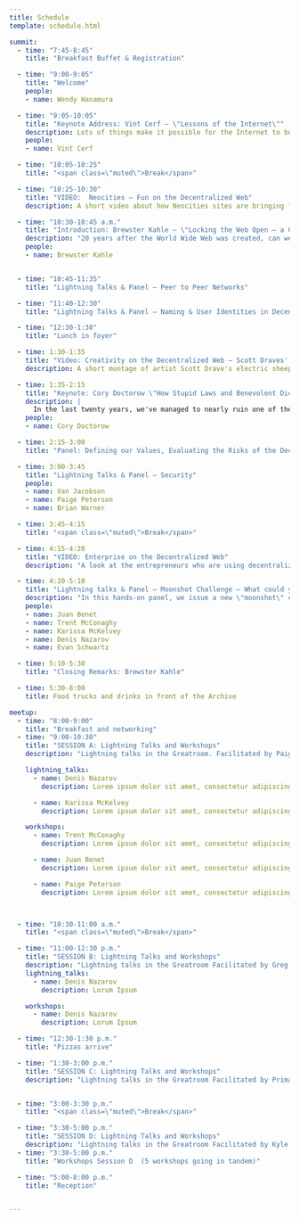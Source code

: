 ```yaml
---
title: Schedule
template: schedule.html

summit:
  - time: "7:45-8:45"
    title: "Breakfast Buffet & Registration"

  - time: "9:00-9:05"
    title: "Welcome"
    people:
    - name: Wendy Hanamura

  - time: "9:05-10:05"
    title: "Keynote Address: Vint Cerf – \"Lessons of the Internet\""
    description: Lots of things make it possible for the Internet to be created and to flourish. I've learned a few things in the ensuing 40+ years and I am happy to share them in the hope that some of these ideas may be relevant to re-thinking the WWW and its preservation over time."
    people:
    - name: Vint Cerf

  - time: "10:05-10:25"
    title: "<span class=\"muted\">Break</span>"

  - time: "10:25-10:30"
    title: "VIDEO:  Neocities – Fun on the Decentralized Web"
    description: A short video about how Neocities sites are bringing fun and creativity back to the Web

  - time: "10:30-10:45 a.m."
    title: "Introduction: Brewster Kahle – \"Locking the Web Open – a Call for a New, Decentralized Web\""
    description: "20 years after the World Wide Web was created, can we now make it better?  How can we ensure that our most important values: privacy, free speech, and open access to knowledge are enshrined in the code itself?  In a provocative call to action, entrepreneur and Open Internet advocate, Brewster Kahle, challenges us to build a better, decentralized Web based on new distributed technologies. He lays out a path to creating a new Web that is reliable, private, but still fun—in order to lock the Web open for good."
    people:
    - name: Brewster Kahle


  - time: "10:45-11:35"
    title: "Lightning Talks & Panel – Peer to Peer Networks"

  - time: "11:40-12:30"
    title: "Lightning Talks & Panel – Naming & User Identities in Decentralized Networks"

  - time: "12:30-1:30"
    title: "Lunch in foyer"

  - time: 1:30-1:35
    title: "Video: Creativity on the Decentralized Web – Scott Draves' Electric Sheep"
    description: A short montage of artist Scott Drave's electric sheep--what your computers create while you sleep.  A look at what happens when decentralized tech meets artistic genius.

  - time: 1:35-2:15
    title: "Keynote: Cory Doctorow \"How Stupid Laws and Benevolent Dictators can Ruin the Decentralized Web, too\""
    description: |
      In the last twenty years, we've managed to nearly ruin one of the most functional distributed systems ever created: today's Web. There are many stakeholders being damaged in the process, from individuals to entire nations.  To lock open the Web we will need more than code. We will need binding agreements and covenants that enshrine our deepest values. Cory Doctorow shares his vision of what went wrong and how we can get it right – through governance and policies – in the decentralized Web to come.
    people:
    - name: Cory Doctorow

  - time: 2:15-3:00
    title: "Panel: Defining our Values, Evaluating the Risks of the Decentralized Web"

  - time: 3:00-3:45
    title: "Lightning Talks & Panel – Security"
    people:
    - name: Van Jacobson
    - name: Paige Peterson
    - name: Brian Warner

  - time: 3:45-4:15
    title: "<span class=\"muted\">Break</span>"

  - time: 4:15-4:20
    title: "VIDEO: Enterprise on the Decentralized Web"
    description: "A look at the entrepreneurs who are using decentralized technologies to devise the next generation of apps and products"

  - time: 4:20-5:10
    title: "Lightning talks & Panel – Moonshot Challenge – What could you do to Decentralize Scientific Journal Articles?"
    description: "In this hands-on panel, we issue a new \"moonshot\" challenge:  How could we take scientific journal literature--which includes code, text, and data--and make it so these articles can be stored, accessed, searched, attributed, and paid for through decentralized systems?  How could current technologies work together? What design principles might further this collaboration?"
    people:
    - name: Juan Benet
    - name: Trent McConaghy
    - name: Karissa McKelvey
    - name: Denis Nazarov
    - name: Evan Schwartz

  - time: 5:10-5:30
    title: "Closing Remarks: Brewster Kahle"

  - time: 5:30-8:00
    title: Food trucks and drinks in front of the Archive

meetup:
  - time: "8:00-9:00"
    title: "Breakfast and networking"
  - time: "9:00-10:30"
    title: "SESSION A: Lightning Talks and Workshops"
    description: "Lightning talks in the Greatroom. Facilitated by Paige Peterson. Each presenter will give a 5:00 overview, followed by 5:00 of Q & A. <br/><br/>Workshops  Here's your chance to get some hands-on instruction in the new decentralized protocols and platforms being built today. Each workshop will be 90:00."

    lightning_talks:
      - name: Denis Nazarov
        description: Lorem ipsum dolor sit amet, consectetur adipiscing elit, sed do eiusmod tempor incididunt ut labore et dolore magna aliqua.

      - name: Karissa McKelvey
        description: Lorem ipsum dolor sit amet, consectetur adipiscing elit, sed do eiusmod tempor incididunt ut labore et dolore magna aliqua.

    workshops:
      - name: Trent McConaghy
        description: Lorem ipsum dolor sit amet, consectetur adipiscing elit, sed do eiusmod tempor incididunt ut labore et dolore magna aliqua.

      - name: Juan Benet
        description: Lorem ipsum dolor sit amet, consectetur adipiscing elit, sed do eiusmod tempor incididunt ut labore et dolore magna aliqua.

      - name: Paige Peterson
        description: Lorem ipsum dolor sit amet, consectetur adipiscing elit, sed do eiusmod tempor incididunt ut labore et dolore magna aliqua.



  - time: "10:30-11:00 a.m."
    title: "<span class=\"muted\">Break</span>"

  - time: "11:00-12:30 p.m."
    title: "SESSION B: Lightning Talks and Workshops"
    description: "Lightning talks in the Greatroom Facilitated by Greg McMullen. Each presenter will give a 5:00 overview, followed by 5:00 of Q & A. <br/><br/> Workshops  Workshops  Here's your chance to get some hands-on instruction in the new decentralized protocols and platforms being built today. Each workshop will be 90:00."
    lightning_talks:
      - name: Denis Nazarov
        description: Lorum Ipsum

    workshops:
      - name: Denis Nazarov
        description: Lorum Ipsum

  - time: "12:30-1:30 p.m."
    title: "Pizzas arrive"

  - time: "1:30-3:00 p.m."
    title: "SESSION C: Lightning Talks and Workshops"
    description: "Lightning talks in the Greatroom Facilitated by Primavera De Filippi. Each presenter will give a 5:00 overview, followed by 5:00 of Q & A. <br/><br/>Workshops  Here's your chance to get some hands-on instruction in the new decentralized protocols and platforms being built today. Each workshop will be 90:00."


  - time: "3:00-3:30 p.m."
    title: "<span class=\"muted\">Break</span>"

  - time: "3:30-5:00 p.m."
    title: "SESSION D: Lightning Talks and Workshops"
    description: "Lightning talks in the Greatroom Facilitated by Kyle Drake. Each presenter will give a 5:00 overview, followed by 5:00 of Q & A. <br/> Workshops  Here's your chance to get some hands-on instruction in the new decentralized protocols and platforms being built today. Each workshop will be 90:00."
  - time: "3:30-5:00 p.m."
    title: "Workshops Session D  (5 workshops going in tandem)"

  - time: "5:00-8:00 p.m."
    title: "Reception"


---
```

